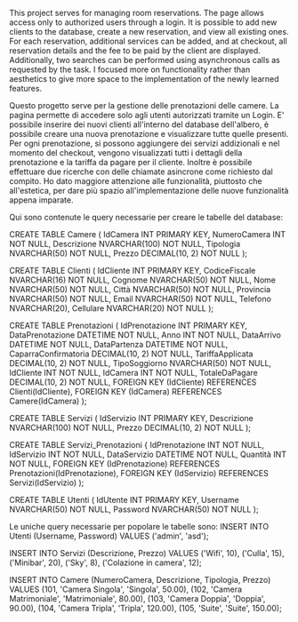 This project serves for managing room reservations. The page allows access only to authorized users through a login.
It is possible to add new clients to the database, create a new reservation, and view all existing ones.
For each reservation, additional services can be added, and at checkout, all reservation details and the fee to be paid by the client are displayed.
Additionally, two searches can be performed using asynchronous calls as requested by the task.
I focused more on functionality rather than aesthetics to give more space to the implementation of the newly learned features.


Questo progetto serve per la gestione delle prenotazioni delle camere. La pagina permette di accedere solo agli utenti autorizzati tramite un Login.
E' possibile inserire dei nuovi clienti all'interno del database dell'albero, è possibile creare una nuova prenotazione e visualizzare tutte quelle presenti. 
Per ogni prenotazione, si possono aggiungere dei servizi addizionali e nel momento del checkout, vengono visualizzati tutti i dettagli della prenotazione e la tariffa da pagare per il cliente.
Inoltre è possibile effettuare due ricerche con delle chiamate asincrone come richiesto dal compito. 
Ho dato maggiore attenzione alle funzionalità, piuttosto che all'estetica, per dare più spazio all'implementazione delle nuove funzionalità appena imparate.

Qui sono contenute le query necessarie per creare le tabelle del database:

CREATE TABLE Camere (
    IdCamera INT PRIMARY KEY,
    NumeroCamera INT NOT NULL,
    Descrizione NVARCHAR(100) NOT NULL,
    Tipologia NVARCHAR(50) NOT NULL,
    Prezzo DECIMAL(10, 2) NOT NULL
);

CREATE TABLE Clienti (
    IdCliente INT PRIMARY KEY,
    CodiceFiscale NVARCHAR(16) NOT NULL,
    Cognome NVARCHAR(50) NOT NULL,
    Nome NVARCHAR(50) NOT NULL,
    Città NVARCHAR(50) NOT NULL,
    Provincia NVARCHAR(50) NOT NULL,
    Email NVARCHAR(50) NOT NULL,
    Telefono NVARCHAR(20),
    Cellulare NVARCHAR(20) NOT NULL
);

CREATE TABLE Prenotazioni (
    IdPrenotazione INT PRIMARY KEY,
    DataPrenotazione DATETIME NOT NULL,
    Anno INT NOT NULL,
    DataArrivo DATETIME NOT NULL,
    DataPartenza DATETIME NOT NULL,
    CaparraConfirmatoria DECIMAL(10, 2) NOT NULL,
    TariffaApplicata DECIMAL(10, 2) NOT NULL,
    TipoSoggiorno NVARCHAR(50) NOT NULL,
    IdCliente INT NOT NULL,
    IdCamera INT NOT NULL,
    TotaleDaPagare DECIMAL(10, 2) NOT NULL,
    FOREIGN KEY (IdCliente) REFERENCES Clienti(IdCliente),
    FOREIGN KEY (IdCamera) REFERENCES Camere(IdCamera)
);

CREATE TABLE Servizi (
    IdServizio INT PRIMARY KEY,
    Descrizione NVARCHAR(100) NOT NULL,
    Prezzo DECIMAL(10, 2) NOT NULL
);

CREATE TABLE Servizi_Prenotazioni {
    IdPrenotazione INT NOT NULL,
    IdServizio INT NOT NULL,
    DataServizio DATETIME NOT NULL,
    Quantità INT NOT NULL,
    FOREIGN KEY (IdPrenotazione) REFERENCES Prenotazioni(IdPrenotazione),
    FOREIGN KEY (IdServizio) REFERENCES Servizi(IdServizio)
);

CREATE TABLE Utenti (
    IdUtente INT PRIMARY KEY,
    Username NVARCHAR(50) NOT NULL,
    Password NVARCHAR(50) NOT NULL
);

Le uniche query necessarie per popolare le tabelle sono: 
INSERT INTO Utenti (Username, Password)
VALUES ('admin', 'asd');

INSERT INTO Servizi (Descrizione, Prezzo)
VALUES ('Wifi', 10),
       ('Culla', 15),
       ('Minibar', 20),
       ('Sky', 8),
       ('Colazione in camera', 12);

INSERT INTO Camere (NumeroCamera, Descrizione, Tipologia, Prezzo)
VALUES 
(101, 'Camera Singola', 'Singola', 50.00),
(102, 'Camera Matrimoniale', 'Matrimoniale', 80.00),
(103, 'Camera Doppia', 'Doppia', 90.00),
(104, 'Camera Tripla', 'Tripla', 120.00),
(105, 'Suite', 'Suite', 150.00);

